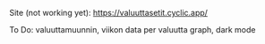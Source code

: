 Site (not working yet): https://valuuttasetit.cyclic.app/

To Do: valuuttamuunnin, viikon data per valuutta graph, dark mode
